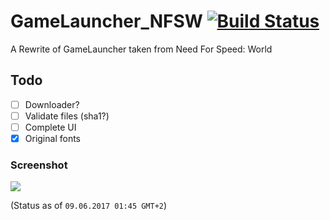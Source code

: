 # GameLauncher_NFSW [![Build Status](https://travis-ci.org/metonator/GameLauncher_NFSW.svg?branch=master)](https://travis-ci.org/metonator/GameLauncher_NFSW)
A Rewrite of GameLauncher taken from Need For Speed: World

## Todo
- [ ] Downloader?
- [ ] Validate files (sha1?)
- [ ] Complete UI
- [X] Original fonts

### Screenshot
![](https://raw.githubusercontent.com/metonator/GameLauncher_NFSW/master/screenshot.png)

(Status as of `09.06.2017 01:45 GMT+2`)
